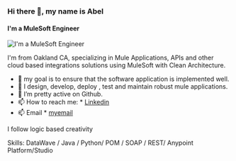 ### Hi there 👋, my name is Abel
#### I'm a MuleSoft Engineer
![I'm a MuleSoft Engineer ](https://media.licdn.com/dms/image/D5616AQFesosd5ZKq7g/profile-displaybackgroundimage-shrink_350_1400/0/1710184324630?e=1717632000&v=beta&t=ia0iKKpLST3RABa2aWn4Zar4HJx59kQ8kVd0YIo6gXo)

I'm from Oakland CA, specializing in Mule Applications, APIs and other cloud based integrations solutions using MuleSoft with Clean Architecture.

*  🔭 my goal is to ensure that the software application is implemented well.
*  🌱 I design, develop, deploy , test and maintain robust mule applications.
*  👯 I’m pretty active on Github.
*  📫 How to reach me: * [Linkedin](https://www.linkedin.com/in/abel-berhe-607521219/)
* 📫 Email * [myemail](abelberhe2127@gmail.com)
  
I follow logic based creativity

Skills: DataWave / Java / Python/ POM / SOAP / REST/ Anypoint Platform/Studio
  










